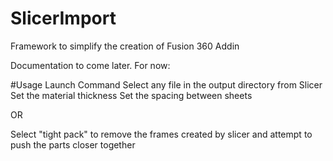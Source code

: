 # SlicerImport
Framework to simplify the creation of Fusion 360 Addin

Documentation to come later. For now:



#Usage
Launch Command
Select any file in the output directory from Slicer
Set the material thickness
Set the spacing between sheets

OR

Select "tight pack" to remove the frames created by slicer and attempt to push the parts closer together



